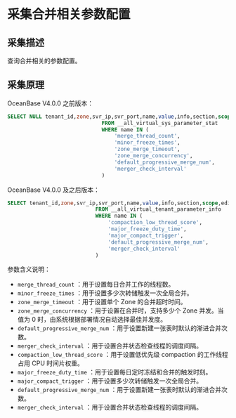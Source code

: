 # 采集合并相关参数配置

## 采集描述

查询合并相关的参数配置。

## 采集原理

OceanBase V4.0.0 之前版本：

```sql
SELECT NULL tenant_id,zone,svr_ip,svr_port,name,value,info,section,scope,edit_level 
                              FROM __all_virtual_sys_parameter_stat 
                              WHERE name IN (
                                  'merge_thread_count', 
                                  'minor_freeze_times',
                                  'zone_merge_timeout',
                                  'zone_merge_concurrency',
                                  'default_progressive_merge_num',
                                  'merger_check_interval'
                              )
```

OceanBase V4.0.0 及之后版本：

```sql
SELECT tenant_id,zone,svr_ip,svr_port,name,value,info,section,scope,edit_level 
                            FROM __all_virtual_tenant_parameter_info 
                            WHERE name IN (
                                'compaction_low_thread_score', 
                                'major_freeze_duty_time',
                                'major_compact_trigger',
                                'default_progressive_merge_num',
                                'merger_check_interval'
                            )
```

参数含义说明：

* `merge_thread_count` ：用于设置每日合并工作的线程数。
* `minor_freeze_times` ：用于设置多少次转储触发一次全局合并。
* `zone_merge_timeout` ：用于设置单个 Zone 的合并超时时间。
* `zone_merge_concurrency` ：用于设置在合并时，支持多少个 Zone 并发。当值为 0 时，由系统根据部署情况自动选择最佳并发度。
* `default_progressive_merge_num` ：用于设置新建一张表时默认的渐进合并次数。
* `merger_check_interval` ：用于设置合并状态检查线程的调度间隔。
* `compaction_low_thread_score` ：用于设置低优先级 compaction 的工作线程占用 CPU 时间片权重。
* `major_freeze_duty_time` ：用于设置每日定时冻结和合并的触发时刻。
* `major_compact_trigger` ：用于设置多少次转储触发一次全局合并。
* `default_progressive_merge_num` ：用于设置新建一张表时默认的渐进合并次数。
* `merger_check_interval` ：用于设置合并状态检查线程的调度间隔。
